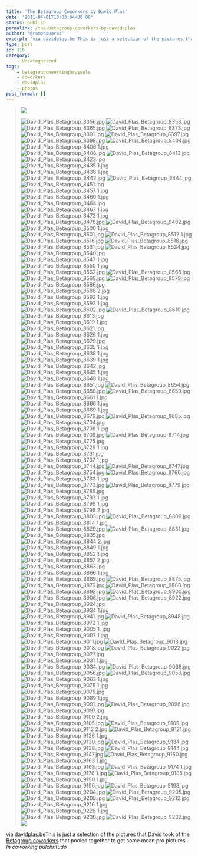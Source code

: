 ```yaml
---
title: 'The Betagroup Coworkers by David Plas'
date: '2011-04-01T10:03:04+00:00'
status: publish
permalink: /the-betagroup-coworkers-by-david-plas
author: '@ramonsuarez'
excerpt: 'via davidplas.be This is just a selection of the pictures that David took of the Betagroup coworkers that pooled together to get some mean pro pictures. In coworking pulchritudo'
type: post
id: 116
category:
    - Uncategorized
tags:
    - betagroupcoworkingbrussels
    - coworkers
    - davidplas
    - photos
post_format: []
---
```

> ![](http://www.davidplas.be/images/imagefront-560.png)
> 
> <map name="Map"><area coords="188,31,360,67" shape="rect"></area><area coords="50,31,171,65" shape="rect"></area><area coords="41,168,350,476" href="http://www.davidplas.be" shape="rect" target="_blank"></area> </map>![David_Plas_Betagroup_8356.jpg](http://www.davidplas.be/betagroup_portraits/./David_Plas_Betagroup_8356.jpg) ![David_Plas_Betagroup_8358.jpg](http://www.davidplas.be/betagroup_portraits/./David_Plas_Betagroup_8358.jpg) ![David_Plas_Betagroup_8365.jpg](http://www.davidplas.be/betagroup_portraits/./David_Plas_Betagroup_8365.jpg) ![David_Plas_Betagroup_8373.jpg](http://www.davidplas.be/betagroup_portraits/./David_Plas_Betagroup_8373.jpg) ![David_Plas_Betagroup_8391.jpg](http://www.davidplas.be/betagroup_portraits/./David_Plas_Betagroup_8391.jpg) ![David_Plas_Betagroup_8397.jpg](http://www.davidplas.be/betagroup_portraits/./David_Plas_Betagroup_8397.jpg) ![David_Plas_Betagroup_8398.jpg](http://www.davidplas.be/betagroup_portraits/./David_Plas_Betagroup_8398.jpg) ![David_Plas_Betagroup_8404.jpg](http://www.davidplas.be/betagroup_portraits/./David_Plas_Betagroup_8404.jpg) ![David_Plas_Betagroup_8406 1.jpg](http://www.davidplas.be/betagroup_portraits/./David_Plas_Betagroup_8406%201.jpg) ![David_Plas_Betagroup_8408.jpg](http://www.davidplas.be/betagroup_portraits/./David_Plas_Betagroup_8408.jpg) ![David_Plas_Betagroup_8413.jpg](http://www.davidplas.be/betagroup_portraits/./David_Plas_Betagroup_8413.jpg) ![David_Plas_Betagroup_8423.jpg](http://www.davidplas.be/betagroup_portraits/./David_Plas_Betagroup_8423.jpg) ![David_Plas_Betagroup_8435 1.jpg](http://www.davidplas.be/betagroup_portraits/./David_Plas_Betagroup_8435%201.jpg) ![David_Plas_Betagroup_8438 1.jpg](http://www.davidplas.be/betagroup_portraits/./David_Plas_Betagroup_8438%201.jpg) ![David_Plas_Betagroup_8442.jpg](http://www.davidplas.be/betagroup_portraits/./David_Plas_Betagroup_8442.jpg) ![David_Plas_Betagroup_8444.jpg](http://www.davidplas.be/betagroup_portraits/./David_Plas_Betagroup_8444.jpg) ![David_Plas_Betagroup_8451.jpg](http://www.davidplas.be/betagroup_portraits/./David_Plas_Betagroup_8451.jpg) ![David_Plas_Betagroup_8457 1.jpg](http://www.davidplas.be/betagroup_portraits/./David_Plas_Betagroup_8457%201.jpg) ![David_Plas_Betagroup_8460 1.jpg](http://www.davidplas.be/betagroup_portraits/./David_Plas_Betagroup_8460%201.jpg) ![David_Plas_Betagroup_8464.jpg](http://www.davidplas.be/betagroup_portraits/./David_Plas_Betagroup_8464.jpg) ![David_Plas_Betagroup_8467 1.jpg](http://www.davidplas.be/betagroup_portraits/./David_Plas_Betagroup_8467%201.jpg) ![David_Plas_Betagroup_8473 1.jpg](http://www.davidplas.be/betagroup_portraits/./David_Plas_Betagroup_8473%201.jpg) ![David_Plas_Betagroup_8478.jpg](http://www.davidplas.be/betagroup_portraits/./David_Plas_Betagroup_8478.jpg) ![David_Plas_Betagroup_8482.jpg](http://www.davidplas.be/betagroup_portraits/./David_Plas_Betagroup_8482.jpg) ![David_Plas_Betagroup_8500 1.jpg](http://www.davidplas.be/betagroup_portraits/./David_Plas_Betagroup_8500%201.jpg) ![David_Plas_Betagroup_8501.jpg](http://www.davidplas.be/betagroup_portraits/./David_Plas_Betagroup_8501.jpg) ![David_Plas_Betagroup_8512 1.jpg](http://www.davidplas.be/betagroup_portraits/./David_Plas_Betagroup_8512%201.jpg) ![David_Plas_Betagroup_8516.jpg](http://www.davidplas.be/betagroup_portraits/./David_Plas_Betagroup_8516.jpg) ![David_Plas_Betagroup_8518.jpg](http://www.davidplas.be/betagroup_portraits/./David_Plas_Betagroup_8518.jpg) ![David_Plas_Betagroup_8531.jpg](http://www.davidplas.be/betagroup_portraits/./David_Plas_Betagroup_8531.jpg) ![David_Plas_Betagroup_8534.jpg](http://www.davidplas.be/betagroup_portraits/./David_Plas_Betagroup_8534.jpg) ![David_Plas_Betagroup_8540.jpg](http://www.davidplas.be/betagroup_portraits/./David_Plas_Betagroup_8540.jpg) ![David_Plas_Betagroup_8547 1.jpg](http://www.davidplas.be/betagroup_portraits/./David_Plas_Betagroup_8547%201.jpg) ![David_Plas_Betagroup_8550 1.jpg](http://www.davidplas.be/betagroup_portraits/./David_Plas_Betagroup_8550%201.jpg) ![David_Plas_Betagroup_8562.jpg](http://www.davidplas.be/betagroup_portraits/./David_Plas_Betagroup_8562.jpg) ![David_Plas_Betagroup_8566.jpg](http://www.davidplas.be/betagroup_portraits/./David_Plas_Betagroup_8566.jpg) ![David_Plas_Betagroup_8569.jpg](http://www.davidplas.be/betagroup_portraits/./David_Plas_Betagroup_8569.jpg) ![David_Plas_Betagroup_8579.jpg](http://www.davidplas.be/betagroup_portraits/./David_Plas_Betagroup_8579.jpg) ![David_Plas_Betagroup_8586.jpg](http://www.davidplas.be/betagroup_portraits/./David_Plas_Betagroup_8586.jpg) ![David_Plas_Betagroup_8588 2.jpg](http://www.davidplas.be/betagroup_portraits/./David_Plas_Betagroup_8588%202.jpg) ![David_Plas_Betagroup_8592 1.jpg](http://www.davidplas.be/betagroup_portraits/./David_Plas_Betagroup_8592%201.jpg) ![David_Plas_Betagroup_8593 1.jpg](http://www.davidplas.be/betagroup_portraits/./David_Plas_Betagroup_8593%201.jpg) ![David_Plas_Betagroup_8602.jpg](http://www.davidplas.be/betagroup_portraits/./David_Plas_Betagroup_8602.jpg) ![David_Plas_Betagroup_8610.jpg](http://www.davidplas.be/betagroup_portraits/./David_Plas_Betagroup_8610.jpg) ![David_Plas_Betagroup_8613.jpg](http://www.davidplas.be/betagroup_portraits/./David_Plas_Betagroup_8613.jpg) ![David_Plas_Betagroup_8619 1.jpg](http://www.davidplas.be/betagroup_portraits/./David_Plas_Betagroup_8619%201.jpg) ![David_Plas_Betagroup_8621.jpg](http://www.davidplas.be/betagroup_portraits/./David_Plas_Betagroup_8621.jpg) ![David_Plas_Betagroup_8626 1.jpg](http://www.davidplas.be/betagroup_portraits/./David_Plas_Betagroup_8626%201.jpg) ![David_Plas_Betagroup_8629.jpg](http://www.davidplas.be/betagroup_portraits/./David_Plas_Betagroup_8629.jpg) ![David_Plas_Betagroup_8635 1.jpg](http://www.davidplas.be/betagroup_portraits/./David_Plas_Betagroup_8635%201.jpg) ![David_Plas_Betagroup_8638 1.jpg](http://www.davidplas.be/betagroup_portraits/./David_Plas_Betagroup_8638%201.jpg) ![David_Plas_Betagroup_8639 1.jpg](http://www.davidplas.be/betagroup_portraits/./David_Plas_Betagroup_8639%201.jpg) ![David_Plas_Betagroup_8642.jpg](http://www.davidplas.be/betagroup_portraits/./David_Plas_Betagroup_8642.jpg) ![David_Plas_Betagroup_8645 1.jpg](http://www.davidplas.be/betagroup_portraits/./David_Plas_Betagroup_8645%201.jpg) ![David_Plas_Betagroup_8648 1.jpg](http://www.davidplas.be/betagroup_portraits/./David_Plas_Betagroup_8648%201.jpg) ![David_Plas_Betagroup_8651.jpg](http://www.davidplas.be/betagroup_portraits/./David_Plas_Betagroup_8651.jpg) ![David_Plas_Betagroup_8654.jpg](http://www.davidplas.be/betagroup_portraits/./David_Plas_Betagroup_8654.jpg) ![David_Plas_Betagroup_8658.jpg](http://www.davidplas.be/betagroup_portraits/./David_Plas_Betagroup_8658.jpg) ![David_Plas_Betagroup_8659.jpg](http://www.davidplas.be/betagroup_portraits/./David_Plas_Betagroup_8659.jpg) ![David_Plas_Betagroup_8661 1.jpg](http://www.davidplas.be/betagroup_portraits/./David_Plas_Betagroup_8661%201.jpg) ![David_Plas_Betagroup_8666 1.jpg](http://www.davidplas.be/betagroup_portraits/./David_Plas_Betagroup_8666%201.jpg) ![David_Plas_Betagroup_8669 1.jpg](http://www.davidplas.be/betagroup_portraits/./David_Plas_Betagroup_8669%201.jpg) ![David_Plas_Betagroup_8679.jpg](http://www.davidplas.be/betagroup_portraits/./David_Plas_Betagroup_8679.jpg) ![David_Plas_Betagroup_8685.jpg](http://www.davidplas.be/betagroup_portraits/./David_Plas_Betagroup_8685.jpg) ![David_Plas_Betagroup_8704.jpg](http://www.davidplas.be/betagroup_portraits/./David_Plas_Betagroup_8704.jpg) ![David_Plas_Betagroup_8708 1.jpg](http://www.davidplas.be/betagroup_portraits/./David_Plas_Betagroup_8708%201.jpg) ![David_Plas_Betagroup_8709.jpg](http://www.davidplas.be/betagroup_portraits/./David_Plas_Betagroup_8709.jpg) ![David_Plas_Betagroup_8714.jpg](http://www.davidplas.be/betagroup_portraits/./David_Plas_Betagroup_8714.jpg) ![David_Plas_Betagroup_8725.jpg](http://www.davidplas.be/betagroup_portraits/./David_Plas_Betagroup_8725.jpg) ![David_Plas_Betagroup_8729 1.jpg](http://www.davidplas.be/betagroup_portraits/./David_Plas_Betagroup_8729%201.jpg) ![David_Plas_Betagroup_8731.jpg](http://www.davidplas.be/betagroup_portraits/./David_Plas_Betagroup_8731.jpg) ![David_Plas_Betagroup_8737 1.jpg](http://www.davidplas.be/betagroup_portraits/./David_Plas_Betagroup_8737%201.jpg) ![David_Plas_Betagroup_8744.jpg](http://www.davidplas.be/betagroup_portraits/./David_Plas_Betagroup_8744.jpg) ![David_Plas_Betagroup_8747.jpg](http://www.davidplas.be/betagroup_portraits/./David_Plas_Betagroup_8747.jpg) ![David_Plas_Betagroup_8754.jpg](http://www.davidplas.be/betagroup_portraits/./David_Plas_Betagroup_8754.jpg) ![David_Plas_Betagroup_8760.jpg](http://www.davidplas.be/betagroup_portraits/./David_Plas_Betagroup_8760.jpg) ![David_Plas_Betagroup_8763 1.jpg](http://www.davidplas.be/betagroup_portraits/./David_Plas_Betagroup_8763%201.jpg) ![David_Plas_Betagroup_8770.jpg](http://www.davidplas.be/betagroup_portraits/./David_Plas_Betagroup_8770.jpg) ![David_Plas_Betagroup_8779.jpg](http://www.davidplas.be/betagroup_portraits/./David_Plas_Betagroup_8779.jpg) ![David_Plas_Betagroup_8789.jpg](http://www.davidplas.be/betagroup_portraits/./David_Plas_Betagroup_8789.jpg) ![David_Plas_Betagroup_8793 1.jpg](http://www.davidplas.be/betagroup_portraits/./David_Plas_Betagroup_8793%201.jpg) ![David_Plas_Betagroup_8796 1.jpg](http://www.davidplas.be/betagroup_portraits/./David_Plas_Betagroup_8796%201.jpg) ![David_Plas_Betagroup_8798 2.jpg](http://www.davidplas.be/betagroup_portraits/./David_Plas_Betagroup_8798%202.jpg) ![David_Plas_Betagroup_8803.jpg](http://www.davidplas.be/betagroup_portraits/./David_Plas_Betagroup_8803.jpg) ![David_Plas_Betagroup_8809.jpg](http://www.davidplas.be/betagroup_portraits/./David_Plas_Betagroup_8809.jpg) ![David_Plas_Betagroup_8814 1.jpg](http://www.davidplas.be/betagroup_portraits/./David_Plas_Betagroup_8814%201.jpg) ![David_Plas_Betagroup_8829.jpg](http://www.davidplas.be/betagroup_portraits/./David_Plas_Betagroup_8829.jpg) ![David_Plas_Betagroup_8831.jpg](http://www.davidplas.be/betagroup_portraits/./David_Plas_Betagroup_8831.jpg) ![David_Plas_Betagroup_8835.jpg](http://www.davidplas.be/betagroup_portraits/./David_Plas_Betagroup_8835.jpg) ![David_Plas_Betagroup_8844 2.jpg](http://www.davidplas.be/betagroup_portraits/./David_Plas_Betagroup_8844%202.jpg) ![David_Plas_Betagroup_8849 1.jpg](http://www.davidplas.be/betagroup_portraits/./David_Plas_Betagroup_8849%201.jpg) ![David_Plas_Betagroup_8852 1.jpg](http://www.davidplas.be/betagroup_portraits/./David_Plas_Betagroup_8852%201.jpg) ![David_Plas_Betagroup_8857 2.jpg](http://www.davidplas.be/betagroup_portraits/./David_Plas_Betagroup_8857%202.jpg) ![David_Plas_Betagroup_8863.jpg](http://www.davidplas.be/betagroup_portraits/./David_Plas_Betagroup_8863.jpg) ![David_Plas_Betagroup_8866 1.jpg](http://www.davidplas.be/betagroup_portraits/./David_Plas_Betagroup_8866%201.jpg) ![David_Plas_Betagroup_8869.jpg](http://www.davidplas.be/betagroup_portraits/./David_Plas_Betagroup_8869.jpg) ![David_Plas_Betagroup_8875.jpg](http://www.davidplas.be/betagroup_portraits/./David_Plas_Betagroup_8875.jpg) ![David_Plas_Betagroup_8879.jpg](http://www.davidplas.be/betagroup_portraits/./David_Plas_Betagroup_8879.jpg) ![David_Plas_Betagroup_8888.jpg](http://www.davidplas.be/betagroup_portraits/./David_Plas_Betagroup_8888.jpg) ![David_Plas_Betagroup_8892.jpg](http://www.davidplas.be/betagroup_portraits/./David_Plas_Betagroup_8892.jpg) ![David_Plas_Betagroup_8900.jpg](http://www.davidplas.be/betagroup_portraits/./David_Plas_Betagroup_8900.jpg) ![David_Plas_Betagroup_8906.jpg](http://www.davidplas.be/betagroup_portraits/./David_Plas_Betagroup_8906.jpg) ![David_Plas_Betagroup_8922.jpg](http://www.davidplas.be/betagroup_portraits/./David_Plas_Betagroup_8922.jpg) ![David_Plas_Betagroup_8924.jpg](http://www.davidplas.be/betagroup_portraits/./David_Plas_Betagroup_8924.jpg) ![David_Plas_Betagroup_8934 1.jpg](http://www.davidplas.be/betagroup_portraits/./David_Plas_Betagroup_8934%201.jpg) ![David_Plas_Betagroup_8941.jpg](http://www.davidplas.be/betagroup_portraits/./David_Plas_Betagroup_8941.jpg) ![David_Plas_Betagroup_8948.jpg](http://www.davidplas.be/betagroup_portraits/./David_Plas_Betagroup_8948.jpg) ![David_Plas_Betagroup_8972 1.jpg](http://www.davidplas.be/betagroup_portraits/./David_Plas_Betagroup_8972%201.jpg) ![David_Plas_Betagroup_9005 1. jpg](http://www.davidplas.be/betagroup_portraits/./David_Plas_Betagroup_9005%201.jpg) ![David_Plas_Betagroup_9007 1.jpg](http://www.davidplas.be/betagroup_portraits/./David_Plas_Betagroup_9007%201.jpg) ![David_Plas_Betagroup_9011.jpg](http://www.davidplas.be/betagroup_portraits/./David_Plas_Betagroup_9011.jpg) ![David_Plas_Betagroup_9013.jpg](http://www.davidplas.be/betagroup_portraits/./David_Plas_Betagroup_9013.jpg) ![David_Plas_Betagroup_9018.jpg](http://www.davidplas.be/betagroup_portraits/./David_Plas_Betagroup_9018.jpg) ![David_Plas_Betagroup_9022.jpg](http://www.davidplas.be/betagroup_portraits/./David_Plas_Betagroup_9022.jpg) ![David_Plas_Betagroup_9027.jpg](http://www.davidplas.be/betagroup_portraits/./David_Plas_Betagroup_9027.jpg) ![David_Plas_Betagroup_9031 1.jpg](http://www.davidplas.be/betagroup_portraits/./David_Plas_Betagroup_9031%201.jpg) ![David_Plas_Betagroup_9034.jpg](http://www.davidplas.be/betagroup_portraits/./David_Plas_Betagroup_9034.jpg) ![David_Plas_Betagroup_9038.jpg](http://www.davidplas.be/betagroup_portraits/./David_Plas_Betagroup_9038.jpg) ![David_Plas_Betagroup_9056.jpg](http://www.davidplas.be/betagroup_portraits/./David_Plas_Betagroup_9056.jpg) ![David_Plas_Betagroup_9058.jpg](http://www.davidplas.be/betagroup_portraits/./David_Plas_Betagroup_9058.jpg) ![David_Plas_Betagroup_9063 1.jpg](http://www.davidplas.be/betagroup_portraits/./David_Plas_Betagroup_9063%201.jpg) ![David_Plas_Betagroup_9075 1.jpg](http://www.davidplas.be/betagroup_portraits/./David_Plas_Betagroup_9075%201.jpg) ![David_Plas_Betagroup_9076.jpg](http://www.davidplas.be/betagroup_portraits/./David_Plas_Betagroup_9076.jpg) ![David_Plas_Betagroup_9089 1.jpg](http://www.davidplas.be/betagroup_portraits/./David_Plas_Betagroup_9089%201.jpg) ![David_Plas_Betagroup_9091.jpg](http://www.davidplas.be/betagroup_portraits/./David_Plas_Betagroup_9091.jpg) ![David_Plas_Betagroup_9096.jpg](http://www.davidplas.be/betagroup_portraits/./David_Plas_Betagroup_9096.jpg) ![David_Plas_Betagroup_9097.jpg](http://www.davidplas.be/betagroup_portraits/./David_Plas_Betagroup_9097.jpg) ![David_Plas_Betagroup_9100 2.jpg](http://www.davidplas.be/betagroup_portraits/./David_Plas_Betagroup_9100%202.jpg) ![David_Plas_Betagroup_9105.jpg](http://www.davidplas.be/betagroup_portraits/./David_Plas_Betagroup_9105.jpg) ![David_Plas_Betagroup_9109.jpg](http://www.davidplas.be/betagroup_portraits/./David_Plas_Betagroup_9109.jpg) ![David_Plas_Betagroup_9112 2.jpg](http://www.davidplas.be/betagroup_portraits/./David_Plas_Betagroup_9112%202.jpg) ![David_Plas_Betagroup_9121.jpg](http://www.davidplas.be/betagroup_portraits/./David_Plas_Betagroup_9121.jpg) ![David_Plas_Betagroup_9126 1.jpg](http://www.davidplas.be/betagroup_portraits/./David_Plas_Betagroup_9126%201.jpg) ![David_Plas_Betagroup_9130.jpg](http://www.davidplas.be/betagroup_portraits/./David_Plas_Betagroup_9130.jpg) ![David_Plas_Betagroup_9134.jpg](http://www.davidplas.be/betagroup_portraits/./David_Plas_Betagroup_9134.jpg) ![David_Plas_Betagroup_9138.jpg](http://www.davidplas.be/betagroup_portraits/./David_Plas_Betagroup_9138.jpg) ![David_Plas_Betagroup_9144.jpg](http://www.davidplas.be/betagroup_portraits/./David_Plas_Betagroup_9144.jpg) ![David_Plas_Betagroup_9147.jpg](http://www.davidplas.be/betagroup_portraits/./David_Plas_Betagroup_9147.jpg) ![David_Plas_Betagroup_9160.jpg](http://www.davidplas.be/betagroup_portraits/./David_Plas_Betagroup_9160.jpg) ![David_Plas_Betagroup_9163 1.jpg](http://www.davidplas.be/betagroup_portraits/./David_Plas_Betagroup_9163%201.jpg) ![David_Plas_Betagroup_9168.jpg](http://www.davidplas.be/betagroup_portraits/./David_Plas_Betagroup_9168.jpg) ![David_Plas_Betagroup_9174 1.jpg](http://www.davidplas.be/betagroup_portraits/./David_Plas_Betagroup_9174%201.jpg) ![David_Plas_Betagroup_9176 1.jpg](http://www.davidplas.be/betagroup_portraits/./David_Plas_Betagroup_9176%201.jpg) ![David_Plas_Betagroup_9185.jpg](http://www.davidplas.be/betagroup_portraits/./David_Plas_Betagroup_9185.jpg) ![David_Plas_Betagroup_9190 1.jpg](http://www.davidplas.be/betagroup_portraits/./David_Plas_Betagroup_9190%201.jpg) ![David_Plas_Betagroup_9196.jpg](http://www.davidplas.be/betagroup_portraits/./David_Plas_Betagroup_9196.jpg) ![David_Plas_Betagroup_9198.jpg](http://www.davidplas.be/betagroup_portraits/./David_Plas_Betagroup_9198.jpg) ![David_Plas_Betagroup_9204.jpg](http://www.davidplas.be/betagroup_portraits/./David_Plas_Betagroup_9204.jpg) ![David_Plas_Betagroup_9205.jpg](http://www.davidplas.be/betagroup_portraits/./David_Plas_Betagroup_9205.jpg) ![David_Plas_Betagroup_9208.jpg](http://www.davidplas.be/betagroup_portraits/./David_Plas_Betagroup_9208.jpg) ![David_Plas_Betagroup_9212.jpg](http://www.davidplas.be/betagroup_portraits/./David_Plas_Betagroup_9212.jpg) ![David_Plas_Betagroup_9216 1.jpg](http://www.davidplas.be/betagroup_portraits/./David_Plas_Betagroup_9216%201.jpg) ![David_Plas_Betagroup_9228 1.jpg](http://www.davidplas.be/betagroup_portraits/./David_Plas_Betagroup_9228%201.jpg) ![David_Plas_Betagroup_9230.jpg](http://www.davidplas.be/betagroup_portraits/./David_Plas_Betagroup_9230.jpg) ![David_Plas_Betagroup_9232.jpg](http://www.davidplas.be/betagroup_portraits/./David_Plas_Betagroup_9232.jpg) ![](http://www.davidplas.be/images/imageend-560.png)

via [davidplas.be](http://www.davidplas.be/betagroup_portraits/)</div>This is just a selection of the pictures that David took of the [Betagroup coworkers](http://coworking.betagroup.be/members.html) that pooled together to get some mean pro pictures.  *In coworking pulchritudo*

</div>